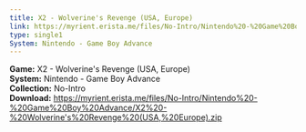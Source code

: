 ```yaml
---
title: X2 - Wolverine's Revenge (USA, Europe)
link: https://myrient.erista.me/files/No-Intro/Nintendo%20-%20Game%20Boy%20Advance/X2%20-%20Wolverine's%20Revenge%20(USA,%20Europe).zip
type: single1
System: Nintendo - Game Boy Advance
---
```

<b>Game:</b> X2 - Wolverine's Revenge (USA, Europe)<br>
<b>System:</b> Nintendo - Game Boy Advance<br>
<b>Collection:</b> No-Intro<br>
<b>Download:</b> https://myrient.erista.me/files/No-Intro/Nintendo%20-%20Game%20Boy%20Advance/X2%20-%20Wolverine's%20Revenge%20(USA,%20Europe).zip